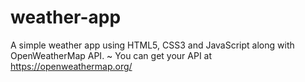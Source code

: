 # weather-app
A simple weather app using HTML5, CSS3 and JavaScript along with OpenWeatherMap API. 
~ You can get your API at https://openweathermap.org/
